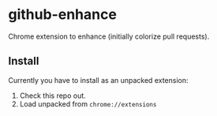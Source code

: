 # github-enhance

Chrome extension to enhance (initially colorize pull requests).

## Install

Currently you have to install as an unpacked extension:

1. Check this repo out.
2. Load unpacked from `chrome://extensions`